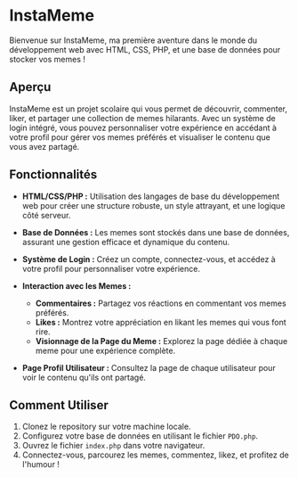 # InstaMeme

Bienvenue sur InstaMeme, ma première aventure dans le monde du développement web avec HTML, CSS, PHP, et une base de données pour stocker vos memes !

## Aperçu

InstaMeme est un projet scolaire qui vous permet de découvrir, commenter, liker, et partager une collection de memes hilarants. Avec un système de login intégré, vous pouvez personnaliser votre expérience en accédant à votre profil pour gérer vos memes préférés et visualiser le contenu que vous avez partagé.

## Fonctionnalités

- **HTML/CSS/PHP :** Utilisation des langages de base du développement web pour créer une structure robuste, un style attrayant, et une logique côté serveur.
  
- **Base de Données :** Les memes sont stockés dans une base de données, assurant une gestion efficace et dynamique du contenu.

- **Système de Login :** Créez un compte, connectez-vous, et accédez à votre profil pour personnaliser votre expérience.

- **Interaction avec les Memes :**
  - **Commentaires :** Partagez vos réactions en commentant vos memes préférés.
  - **Likes :** Montrez votre appréciation en likant les memes qui vous font rire.
  - **Visionnage de la Page du Meme :** Explorez la page dédiée à chaque meme pour une expérience complète.

- **Page Profil Utilisateur :** Consultez la page de chaque utilisateur pour voir le contenu qu'ils ont partagé.

## Comment Utiliser

1. Clonez le repository sur votre machine locale.
2. Configurez votre base de données en utilisant le fichier `PDO.php`.
3. Ouvrez le fichier `index.php` dans votre navigateur.
4. Connectez-vous, parcourez les memes, commentez, likez, et profitez de l'humour !
